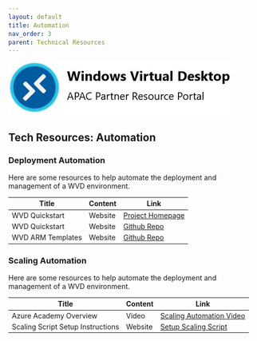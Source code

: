 ```yaml
---
layout: default
title: Automation
nav_order: 3
parent: Technical Resources
---
```


![WVD APAC](/images/wvdlogo.jpg "Windows Virtual Desktop")  
## Tech Resources: Automation  

### Deployment Automation
Here are some resources to help automate the deployment and management of a WVD environment.  

| Title                            |  Content  |  Link                                                    |
| -------------------------------- | --------- |--------------------------------------------------------- |
| WVD Quickstart | Website   | [Project Homepage](https://www.wvdquickstart.com/) |
| WVD Quickstart | Website   | [Github Repo](https://github.com/azure/wvdquickstart) |
| WVD ARM Templates | Website | [Github Repo](https://github.com/Azure/RDS-Templates/tree/master/ARM-wvd-templates) |  
  

### Scaling Automation
Here are some resources to help automate the deployment and management of a WVD environment.  

| Title                            |  Content  |  Link                                                    |
| -------------------------------- | --------- |--------------------------------------------------------- |
| Azure Academy Overview | Video   | [Scaling Automation Video](https://www.youtube.com/watch?v=4zDazJsa2Zk) |
| Scaling Script Setup Instructions | Website | [Setup Scaling Script](https://docs.microsoft.com/en-us/azure/virtual-desktop/set-up-scaling-script) |
